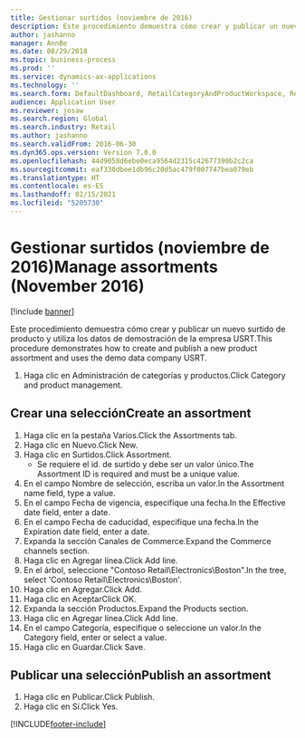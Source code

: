 ```yaml
---
title: Gestionar surtidos (noviembre de 2016)
description: Este procedimiento demuestra cómo crear y publicar un nuevo surtido de producto y utiliza los datos de demostración de la empresa USRT.
author: jashanno
manager: AnnBe
ms.date: 08/29/2018
ms.topic: business-process
ms.prod: ''
ms.service: dynamics-ax-applications
ms.technology: ''
ms.search.form: DefaultDashboard, RetailCategoryAndProductWorkspace, RetailCategoryAndProductAssortment, RetailAssortmentDetails, RetailOperatingUnitPicker, EcoResCategorySingleLookup
audience: Application User
ms.reviewer: josaw
ms.search.region: Global
ms.search.industry: Retail
ms.author: jashanno
ms.search.validFrom: 2016-06-30
ms.dyn365.ops.version: Version 7.0.0
ms.openlocfilehash: 44d9058d6ebe0eca9564d2315c42677390b2c2ca
ms.sourcegitcommit: eaf330dbee1db96c20d5ac479f007747bea079eb
ms.translationtype: HT
ms.contentlocale: es-ES
ms.lasthandoff: 02/15/2021
ms.locfileid: "5205730"
---
```

# <a name="manage-assortments-november-2016"></a><span data-ttu-id="f1542-103">Gestionar surtidos (noviembre de 2016)</span><span class="sxs-lookup"><span data-stu-id="f1542-103">Manage assortments (November 2016)</span></span>

[!include [banner](../includes/banner.md)]

<span data-ttu-id="f1542-104">Este procedimiento demuestra cómo crear y publicar un nuevo surtido de producto y utiliza los datos de demostración de la empresa USRT.</span><span class="sxs-lookup"><span data-stu-id="f1542-104">This procedure demonstrates how to create and publish a new product assortment and uses the demo data company USRT.</span></span> 


1. <span data-ttu-id="f1542-105">Haga clic en Administración de categorías y productos.</span><span class="sxs-lookup"><span data-stu-id="f1542-105">Click Category and product management.</span></span>

## <a name="create-an-assortment"></a><span data-ttu-id="f1542-106">Crear una selección</span><span class="sxs-lookup"><span data-stu-id="f1542-106">Create an assortment</span></span>
1. <span data-ttu-id="f1542-107">Haga clic en la pestaña Varios.</span><span class="sxs-lookup"><span data-stu-id="f1542-107">Click the Assortments tab.</span></span>
2. <span data-ttu-id="f1542-108">Haga clic en Nuevo.</span><span class="sxs-lookup"><span data-stu-id="f1542-108">Click New.</span></span>
3. <span data-ttu-id="f1542-109">Haga clic en Surtidos.</span><span class="sxs-lookup"><span data-stu-id="f1542-109">Click Assortment.</span></span>
    * <span data-ttu-id="f1542-110">Se requiere el id. de surtido y debe ser un valor único.</span><span class="sxs-lookup"><span data-stu-id="f1542-110">The Assortment ID is required and must be a unique value.</span></span>  
4. <span data-ttu-id="f1542-111">En el campo Nombre de selección, escriba un valor.</span><span class="sxs-lookup"><span data-stu-id="f1542-111">In the Assortment name field, type a value.</span></span>
5. <span data-ttu-id="f1542-112">En el campo Fecha de vigencia, especifique una fecha.</span><span class="sxs-lookup"><span data-stu-id="f1542-112">In the Effective date field, enter a date.</span></span>
6. <span data-ttu-id="f1542-113">En el campo Fecha de caducidad, especifique una fecha.</span><span class="sxs-lookup"><span data-stu-id="f1542-113">In the Expiration date field, enter a date.</span></span>
7. <span data-ttu-id="f1542-114">Expanda la sección Canales de Commerce.</span><span class="sxs-lookup"><span data-stu-id="f1542-114">Expand the Commerce channels section.</span></span>
8. <span data-ttu-id="f1542-115">Haga clic en Agregar línea.</span><span class="sxs-lookup"><span data-stu-id="f1542-115">Click Add line.</span></span>
9. <span data-ttu-id="f1542-116">En el árbol, seleccione "Contoso Retail\Electronics\Boston".</span><span class="sxs-lookup"><span data-stu-id="f1542-116">In the tree, select 'Contoso Retail\Electronics\Boston'.</span></span>
10. <span data-ttu-id="f1542-117">Haga clic en Agregar.</span><span class="sxs-lookup"><span data-stu-id="f1542-117">Click Add.</span></span>
11. <span data-ttu-id="f1542-118">Haga clic en Aceptar</span><span class="sxs-lookup"><span data-stu-id="f1542-118">Click OK.</span></span>
12. <span data-ttu-id="f1542-119">Expanda la sección Productos.</span><span class="sxs-lookup"><span data-stu-id="f1542-119">Expand the Products section.</span></span>
13. <span data-ttu-id="f1542-120">Haga clic en Agregar línea.</span><span class="sxs-lookup"><span data-stu-id="f1542-120">Click Add line.</span></span>
14. <span data-ttu-id="f1542-121">En el campo Categoría, especifique o seleccione un valor.</span><span class="sxs-lookup"><span data-stu-id="f1542-121">In the Category field, enter or select a value.</span></span>
15. <span data-ttu-id="f1542-122">Haga clic en Guardar.</span><span class="sxs-lookup"><span data-stu-id="f1542-122">Click Save.</span></span>

## <a name="publish-an-assortment"></a><span data-ttu-id="f1542-123">Publicar una selección</span><span class="sxs-lookup"><span data-stu-id="f1542-123">Publish an assortment</span></span>
1. <span data-ttu-id="f1542-124">Haga clic en Publicar.</span><span class="sxs-lookup"><span data-stu-id="f1542-124">Click Publish.</span></span>
2. <span data-ttu-id="f1542-125">Haga clic en Sí.</span><span class="sxs-lookup"><span data-stu-id="f1542-125">Click Yes.</span></span>



[!INCLUDE[footer-include](../../includes/footer-banner.md)]